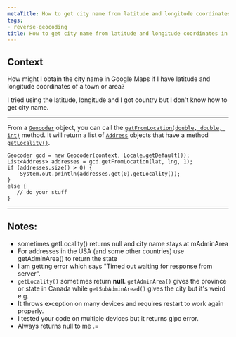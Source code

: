 ```yaml
---
metaTitle: How to get city name from latitude and longitude coordinates in Google Maps
tags:
- reverse-geocoding
title: How to get city name from latitude and longitude coordinates in Google Maps
---
```


## Context

How might I obtain the city name in Google Maps if I have latitude and longitude coordinates of a town or area?


I tried using the latitude, longitude and I got country but I don't know how to get city name.



---

From a [`Geocoder`](http://developer.android.com/reference/android/location/Geocoder.html) object, you can call the [`getFromLocation(double, double, int)`](http://developer.android.com/reference/android/location/Geocoder.html#getFromLocation(double,%20double,%20int)) method. It will return a list of [`Address`](http://developer.android.com/reference/android/location/Address.html) objects that have a method [`getLocality()`](http://developer.android.com/reference/android/location/Address.html#getLocality()).



```
Geocoder gcd = new Geocoder(context, Locale.getDefault());
List<Address> addresses = gcd.getFromLocation(lat, lng, 1);
if (addresses.size() > 0) {
    System.out.println(addresses.get(0).getLocality());
}
else {
   // do your stuff
}

```


---

## Notes:

- sometimes getLocality() returns null and city name stays at mAdminArea
- For addresses in the USA (and some other countries) use getAdminArea() to return the state
- I am getting error which says "Timed out waiting for response from server".
- `getLocality()` sometimes return **null**. `getAdminArea()` gives the province or state in Canada while `getSubAdminAread()` gives the city but it's weird e.g.
- It throws exception on many devices and requires restart to work again properly.
- I tested your code on multiple devices but it returns glpc error.
- Always returns null to me .=
